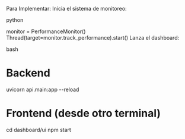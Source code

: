 Para Implementar:
Inicia el sistema de monitoreo:

python

monitor = PerformanceMonitor()
Thread(target=monitor.track_performance).start()
Lanza el dashboard:

bash

# Backend
uvicorn api.main:app --reload

# Frontend (desde otro terminal)
cd dashboard/ui
npm start